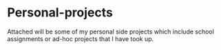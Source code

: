 # Personal-projects
Attached will be some of my personal side projects which include school assignments or ad-hoc projects that I have took up.
